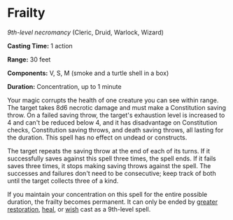 # Frailty
*9th-level necromancy* (Cleric, Druid, Warlock, Wizard)

**Casting Time:** 1 action

**Range:** 30 feet

**Components:** V, S, M (smoke and a turtle shell in a box)

**Duration:** Concentration, up to 1 minute

Your magic corrupts the health of one creature you can see within range. The target takes 8d6 necrotic damage and must make a Constitution saving throw. On a failed saving throw, the target's exhaustion level is increased to 4 and can't be reduced below 4, and it has disadvantage on Constitution checks, Constitution saving throws, and death saving throws, all lasting for the duration. This spell has no effect on undead or constructs.

The target repeats the saving throw at the end of each of its turns. If it successfully saves against this spell three times, the spell ends. If it fails saves three times, it stops making saving throws against the spell. The successes and failures don't need to be consecutive; keep track of both until the target collects three of a kind.

If you maintain your concentration on this spell for the entire possible duration, the frailty becomes permanent. It can only be ended by [greater restoration](), [heal](), or [wish]() cast as a 9th-level spell.
